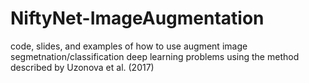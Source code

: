 # NiftyNet-ImageAugmentation
code, slides, and examples of how to use augment image segmetnation/classification deep learning problems using the method described by Uzonova et al. (2017)
